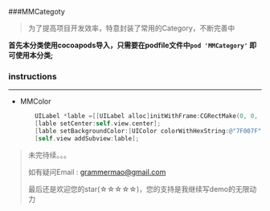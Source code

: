 ###MMCategoty

> 为了提高项目开发效率，特意封装了常用的Category，不断完善中

**首先本分类使用cocoapods导入，只需要在podfile文件中`pod 'MMCategory'`   即可使用本分类;**

### instructions

----

- MMColor

  ```objective-c
      UILabel *lable =[[UILabel alloc]initWithFrame:CGRectMake(0, 0, 100, 100)];
      [lable setCenter:self.view.center];
      [lable setBackgroundColor:[UIColor colorWithHexString:@"7F007F"]];
      [self.view addSubview:lable];
  ```





> 未完待续。。。
>
> 如有疑问Email : grammermao@gmail.com
>
> 最后还是欢迎您的star(☆☆☆☆☆)，您的支持是我继续写demo的无限动力

